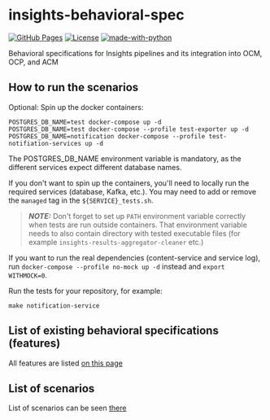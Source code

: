 # insights-behavioral-spec

[![GitHub Pages](https://img.shields.io/badge/%20-GitHub%20Pages-informational)](https://redhatinsights.github.io/insights-behavioral-spec/)
[![License](https://img.shields.io/badge/license-Apache-blue)](https://github.com/RedHatInsights/insights-behavioral-spec/blob/master/LICENSE)
[![made-with-python](https://img.shields.io/badge/Made%20with-Python-1f425f.svg)](https://www.python.org/)

Behavioral specifications for Insights pipelines and its integration into OCM, OCP, and ACM

## How to run the scenarios

Optional: Spin up the docker containers:

```
POSTGRES_DB_NAME=test docker-compose up -d
POSTGRES_DB_NAME=test docker-compose --profile test-exporter up -d
POSTGRES_DB_NAME=notification docker-compose --profile test-notifiation-services up -d
```

The POSTGRES_DB_NAME environment variable is mandatory, as the different services expect different database names.

If you don't want to spin up the containers, you'll need to locally run the required services (database, Kafka, etc.). You may need to add or remove the `managed` tag in the `${SERVICE}_tests.sh`.

> **_NOTE:_**  Don't forget to set up `PATH` environment variable correctly when tests are run outside containers. That environment variable needs to also contain directory with tested executable files (for example `insights-results-aggregator-cleaner` etc.)

If you want to run the real dependencies (content-service and service log), run `docker-compose --profile no-mock up -d` instead and `export WITHMOCK=0`.

Run the tests for your repository, for example:

```
make notification-service
```

## List of existing behavioral specifications (features)

All features are listed [on this page](https://redhatinsights.github.io/insights-behavioral-spec/feature_list.html)

## List of scenarios

List of scenarios can be seen [there](https://redhatinsights.github.io/insights-behavioral-spec/scenarios_list.html)
